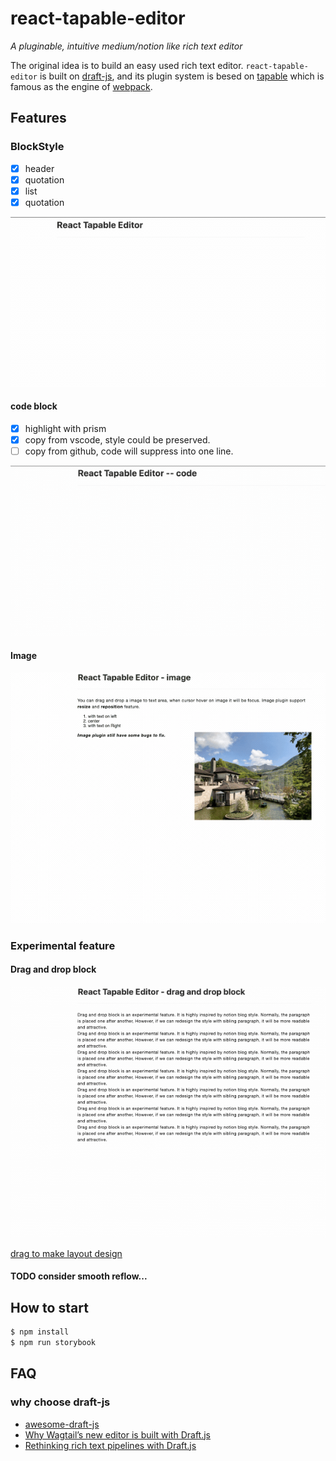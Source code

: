 # react-tapable-editor

_A pluginable, intuitive medium/notion like rich text editor_

The original idea is to build an easy used rich text editor. `react-tapable-editor` is built on [draft-js](https://github.com/facebook/draft-js), and its plugin system is besed on [tapable](https://github.com/webpack/tapable) which is famous as the engine of [webpack](https://github.com/webpack/webpack).

## Features

### BlockStyle

- [x] header
- [x] quotation
- [x] list
- [x] quotation

![gif](./docs/basic.gif)

#### code block

- [x] highlight with prism
- [x] copy from vscode, style could be preserved.
- [ ] copy from github, code will suppress into one line.

![code](./docs/code.gif)

#### Image

![image](./docs/image.gif)

### Experimental feature

#### Drag and drop block

![drag-block](./docs/drag-block.gif)

[drag to make layout design](./docs/drag.md)

#### TODO consider smooth reflow...

## How to start

```bash
$ npm install
$ npm run storybook
```

## FAQ

### why choose draft-js

- [awesome-draft-js](https://github.com/nikgraf/awesome-draft-js)
- [Why Wagtail’s new editor is built with Draft.js](https://wagtail.io/blog/why-wagtail-new-editor-is-built-with-draft-js/)
- [Rethinking rich text pipelines with Draft.js](https://wagtail.io/blog/rethinking-rich-text-pipelines-with-draft-js/)
